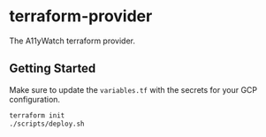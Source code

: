 # terraform-provider

The A11yWatch terraform provider.

## Getting Started

Make sure to update the `variables.tf` with the secrets for your GCP configuration.

```sh
terraform init
./scripts/deploy.sh
```
